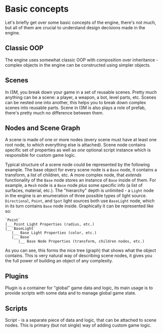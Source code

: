 # Basic concepts

Let's briefly get over some basic concepts of the engine, there's not much, but all of them are crucial to understand
design decisions made in the engine.

## Classic OOP

The engine uses somewhat classic OOP with composition over inheritance - complex objects in the engine can be constructed
using simpler objects.

## Scenes

In I3M, you break down your game in a set of reusable scenes. Pretty much anything can be a scene: a player, a weapon,
a bot, level parts, etc. Scenes can be nested one into another, this helps you to break down complex scenes into reusable
parts. Scene in I3M is also plays a role of prefab, there's pretty much no difference between them.

## Nodes and Scene Graph

A scene is made of one or more nodes (every scene must have at least one root node, to which everything else is attached).
Scene node contains specific set of properties as well as _one_ optional script instance which is responsible for custom
game logic. 

Typical structure of a scene node could be represented by the following example. The base object for every scene node is 
a `Base` node, it contains a transform, a list of children, etc. A more complex node, that _extends_ functionality of the `Base` 
node stores an instance of `Base` inside of them. For example, a `Mesh` node is a `Base` node _plus_ some specific info 
(a list of surfaces, material, etc.). The "hierarchy" depth is unlimited - a `Light` node in the engine is an enumeration 
of three possible types of light source. `Directional`, `Point`, and `Spot` light sources both use `BaseLight` node,
which in its turn contains `Base` node inside. Graphically it can be represented like so:

```text
`Point`
|__ Point Light Properties (radius, etc.)
|__`BaseLight`
   |__ Base Light Properties (color, etc.)
   |__`Base`
      |__ Base Node Properties (transform, children nodes, etc.)
```

As you can see, this forms the nice tree (graph) that shows what the object contains. This is very natural way of describing
scene nodes, it gives you the full power of building an object of any complexity.

## Plugins

Plugin is a container for "global" game data and logic, its main usage is to provide scripts with some data and to 
manage global game state.

## Scripts

Script - is a separate piece of data and logic, that can be attached to scene nodes. This is primary (but not single)
way of adding custom game logic.


